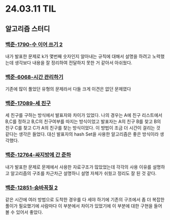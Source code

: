 # 24.03.11 TIL

## 알고리즘 스터디

### [백준-1790-수 이어 쓰기 2 ](https://www.acmicpc.net/problem/1790)

내가 발표한 문제로 k가 몇번째 숫자인지 알아내는 규칙에 대해서 설명을 하려고 노력했는데 생각보다 내용을 잘 정리하여 전달하지 못한 거 같아서 아쉬웠다.

### [백준-6068-시간 관리하기](https://www.acmicpc.net/problem/6068)

기존에 많이 풀었던 유형의 문제라서 다들 크게 이견은 없던 문제였다

### [백준-17089-세 친구](https://www.acmicpc.net/problem/17089)

세 친구를 구하는 방식에서 발표자와 차이가 있었다. 나의 경우는 A에 친구 리스트에서 B,C를 정하고 B,C의 친구여부를 따지는 방식이었고 발표자는 A의 친구 B를 찾고 B의 친구 C를 찾고 C가 A의 친구를 찾는 방식이었다. 이 방법이 조금 더 시간이 걸리는 것 같다는 생각은 들었다. 대신 발표자의 hash Set을 사용한 알고리즘은 좋은 방식이라 생각했다.

### [백준-12764-싸지방에 간 준하](https://www.acmicpc.net/problem/12764)

내가 발표한 문제로 문제에서 사용한 자료구조가 많았었는데 각각의 사용 이유를 설명하고 알고리즘의 구조를 차근차근 설명하니 설명 자체가 쉬웠고 정리도 잘 된 것 같다.

### [백준-12851-숨바꼭질 2](https://www.acmicpc.net/problem/12851)

같은 시간에 여러 방법으로 도착한 경우를 다 세야 하기에 기존의 구조에서 좀 더 복잡한 풀이가 필요했기에 사람마다 이 부분에서 차이가 있었기에 이 부분에 대한 구현을 들어볼 수 있어서 좋았다.
